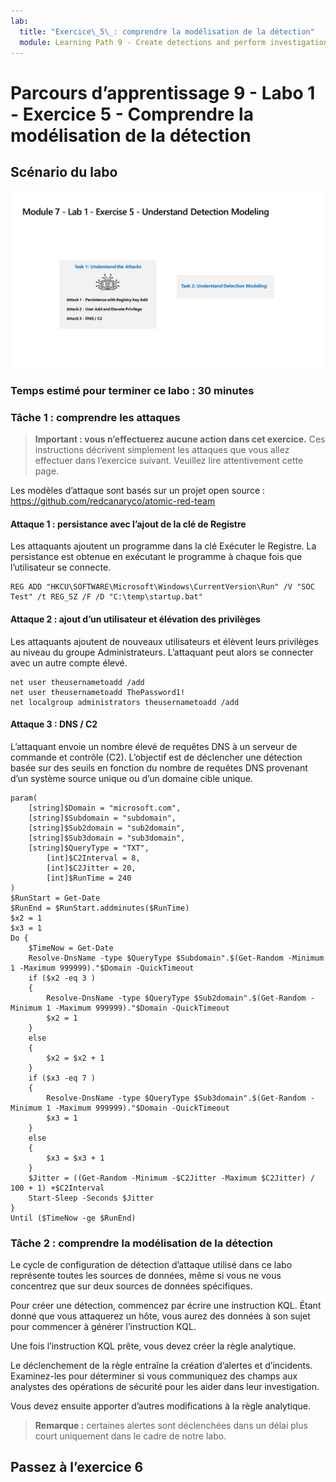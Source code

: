 ```yaml
---
lab:
  title: "Exercice\_5\_: comprendre la modélisation de la détection"
  module: Learning Path 9 - Create detections and perform investigations using Microsoft Sentinel
---
```


# Parcours d’apprentissage 9 - Labo 1 - Exercice 5 - Comprendre la modélisation de la détection

## Scénario du labo

![Vue d’ensemble du labo](../Media/SC-200-Lab_Diagrams_Mod7_L1_Ex5.png)

### Temps estimé pour terminer ce labo : 30 minutes

### Tâche 1 : comprendre les attaques

>**Important : vous n’effectuerez aucune action dans cet exercice.**  Ces instructions décrivent simplement les attaques que vous allez effectuer dans l’exercice suivant. Veuillez lire attentivement cette page.

Les modèles d’attaque sont basés sur un projet open source : <https://github.com/redcanaryco/atomic-red-team>

#### Attaque 1 : persistance avec l’ajout de la clé de Registre

Les attaquants ajoutent un programme dans la clé Exécuter le Registre. La persistance est obtenue en exécutant le programme à chaque fois que l’utilisateur se connecte.

```
REG ADD "HKCU\SOFTWARE\Microsoft\Windows\CurrentVersion\Run" /V "SOC Test" /t REG_SZ /F /D "C:\temp\startup.bat"
```

#### Attaque 2 : ajout d’un utilisateur et élévation des privilèges

Les attaquants ajoutent de nouveaux utilisateurs et élèvent leurs privilèges au niveau du groupe Administrateurs. L’attaquant peut alors se connecter avec un autre compte élevé.

```
net user theusernametoadd /add
net user theusernametoadd ThePassword1!
net localgroup administrators theusernametoadd /add
```

#### Attaque 3 : DNS / C2

L’attaquant envoie un nombre élevé de requêtes DNS à un serveur de commande et contrôle (C2). L’objectif est de déclencher une détection basée sur des seuils en fonction du nombre de requêtes DNS provenant d’un système source unique ou d’un domaine cible unique.

```
param(
    [string]$Domain = "microsoft.com",
    [string]$Subdomain = "subdomain",
    [string]$Sub2domain = "sub2domain",
    [string]$Sub3domain = "sub3domain",
    [string]$QueryType = "TXT",
        [int]$C2Interval = 8,
        [int]$C2Jitter = 20,
        [int]$RunTime = 240
)
$RunStart = Get-Date
$RunEnd = $RunStart.addminutes($RunTime)
$x2 = 1
$x3 = 1 
Do {
    $TimeNow = Get-Date
    Resolve-DnsName -type $QueryType $Subdomain".$(Get-Random -Minimum 1 -Maximum 999999)."$Domain -QuickTimeout
    if ($x2 -eq 3 )
    {
        Resolve-DnsName -type $QueryType $Sub2domain".$(Get-Random -Minimum 1 -Maximum 999999)."$Domain -QuickTimeout
        $x2 = 1
    }
    else
    {
        $x2 = $x2 + 1
    }
    if ($x3 -eq 7 )
    {
        Resolve-DnsName -type $QueryType $Sub3domain".$(Get-Random -Minimum 1 -Maximum 999999)."$Domain -QuickTimeout
        $x3 = 1
    }
    else
    {
        $x3 = $x3 + 1
    }
    $Jitter = ((Get-Random -Minimum -$C2Jitter -Maximum $C2Jitter) / 100 + 1) +$C2Interval
    Start-Sleep -Seconds $Jitter
}
Until ($TimeNow -ge $RunEnd)
```

### Tâche 2 : comprendre la modélisation de la détection

Le cycle de configuration de détection d’attaque utilisé dans ce labo représente toutes les sources de données, même si vous ne vous concentrez que sur deux sources de données spécifiques.

Pour créer une détection, commencez par écrire une instruction KQL. Étant donné que vous attaquerez un hôte, vous aurez des données à son sujet pour commencer à générer l’instruction KQL.

Une fois l’instruction KQL prête, vous devez créer la règle analytique.

Le déclenchement de la règle entraîne la création d’alertes et d’incidents. Examinez-les pour déterminer si vous communiquez des champs aux analystes des opérations de sécurité pour les aider dans leur investigation.

Vous devez ensuite apporter d’autres modifications à la règle analytique.

>**Remarque :** certaines alertes sont déclenchées dans un délai plus court uniquement dans le cadre de notre labo.

## Passez à l’exercice 6

